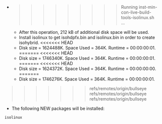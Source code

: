 * >>>>>>>>> Running inst-min-con-live-build-tools-isolinux.sh ...
  * After this operation, 212 kB of additional disk space will be used.
  * Install isolinux to get isohdpfx.bin and isolinux.bin in order to create isohybrid.
<<<<<<< HEAD
  * Disk size = 1624488K. Space Used = 364K. Runtime = 00:00:00:01.
=======
<<<<<<< HEAD
  * Disk size = 1746340K. Space Used = 364K. Runtime = 00:00:00:01.
=======
<<<<<<< HEAD
  * Disk size = 1624372K. Space Used = 364K. Runtime = 00:00:00:00.
=======
  * Disk size = 1746276K. Space Used = 364K. Runtime = 00:00:00:01.
>>>>>>> refs/remotes/origin/bullseye
>>>>>>> refs/remotes/origin/bullseye
>>>>>>> refs/remotes/origin/bullseye
  * The following NEW packages will be installed:
  ```bash
isolinux
  ```
